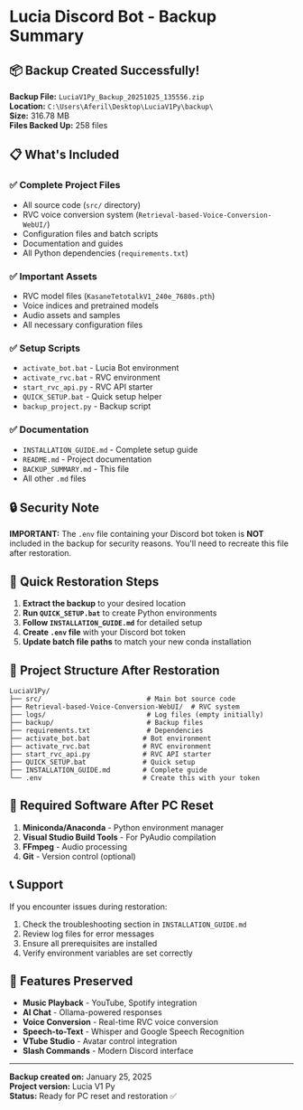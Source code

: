 # Lucia Discord Bot - Backup Summary

## 📦 Backup Created Successfully!

**Backup File:** `LuciaV1Py_Backup_20251025_135556.zip`  
**Location:** `C:\Users\Aferil\Desktop\LuciaV1Py\backup\`  
**Size:** 316.78 MB  
**Files Backed Up:** 258 files  

## 📋 What's Included

### ✅ Complete Project Files
- All source code (`src/` directory)
- RVC voice conversion system (`Retrieval-based-Voice-Conversion-WebUI/`)
- Configuration files and batch scripts
- Documentation and guides
- All Python dependencies (`requirements.txt`)

### ✅ Important Assets
- RVC model files (`KasaneTetotalkV1_240e_7680s.pth`)
- Voice indices and pretrained models
- Audio assets and samples
- All necessary configuration files

### ✅ Setup Scripts
- `activate_bot.bat` - Lucia Bot environment
- `activate_rvc.bat` - RVC environment  
- `start_rvc_api.py` - RVC API starter
- `QUICK_SETUP.bat` - Quick setup helper
- `backup_project.py` - Backup script

### ✅ Documentation
- `INSTALLATION_GUIDE.md` - Complete setup guide
- `README.md` - Project documentation
- `BACKUP_SUMMARY.md` - This file
- All other `.md` files

## 🔒 Security Note

**IMPORTANT:** The `.env` file containing your Discord bot token is **NOT** included in the backup for security reasons. You'll need to recreate this file after restoration.

## 🚀 Quick Restoration Steps

1. **Extract the backup** to your desired location
2. **Run `QUICK_SETUP.bat`** to create Python environments
3. **Follow `INSTALLATION_GUIDE.md`** for detailed setup
4. **Create `.env` file** with your Discord bot token
5. **Update batch file paths** to match your new conda installation

## 📁 Project Structure After Restoration

```
LuciaV1Py/
├── src/                          # Main bot source code
├── Retrieval-based-Voice-Conversion-WebUI/  # RVC system
├── logs/                         # Log files (empty initially)
├── backup/                       # Backup files
├── requirements.txt              # Dependencies
├── activate_bot.bat             # Bot environment
├── activate_rvc.bat             # RVC environment
├── start_rvc_api.py             # RVC API starter
├── QUICK_SETUP.bat              # Quick setup
├── INSTALLATION_GUIDE.md        # Complete guide
└── .env                         # Create this with your token
```

## 🔧 Required Software After PC Reset

1. **Miniconda/Anaconda** - Python environment manager
2. **Visual Studio Build Tools** - For PyAudio compilation
3. **FFmpeg** - Audio processing
4. **Git** - Version control (optional)

## 📞 Support

If you encounter issues during restoration:
1. Check the troubleshooting section in `INSTALLATION_GUIDE.md`
2. Review log files for error messages
3. Ensure all prerequisites are installed
4. Verify environment variables are set correctly

## 🎯 Features Preserved

- **Music Playback** - YouTube, Spotify integration
- **AI Chat** - Ollama-powered responses
- **Voice Conversion** - Real-time RVC voice conversion
- **Speech-to-Text** - Whisper and Google Speech Recognition
- **VTube Studio** - Avatar control integration
- **Slash Commands** - Modern Discord interface

---

**Backup created on:** January 25, 2025  
**Project version:** Lucia V1 Py  
**Status:** Ready for PC reset and restoration ✅
